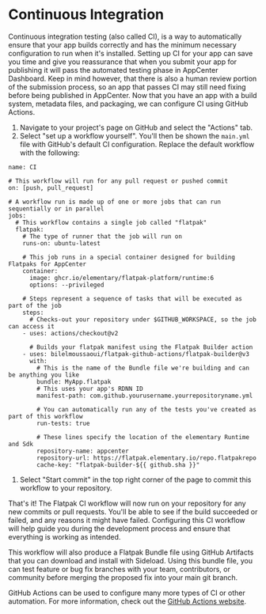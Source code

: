 # Continuous Integration

Continuous integration testing \(also called CI\), is a way to automatically ensure that your app builds correctly and has the minimum necessary configuration to run when it's installed. Setting up CI for your app can save you time and give you reassurance that when you submit your app for publishing it will pass the automated testing phase in AppCenter Dashboard. Keep in mind however, that there is also a human review portion of the submission process, so an app that passes CI may still need fixing before being published in AppCenter. Now that you have an app with a build system, metadata files, and packaging, we can configure CI using GitHub Actions.

1. Navigate to your project's page on GitHub and select the "Actions" tab.
2. Select "set up a workflow yourself". You'll then be shown the `main.yml` file with GitHub's default CI configuration. Replace the default workflow with the following:

```text
name: CI

# This workflow will run for any pull request or pushed commit
on: [push, pull_request]

# A workflow run is made up of one or more jobs that can run sequentially or in parallel
jobs:
  # This workflow contains a single job called "flatpak"
  flatpak:
    # The type of runner that the job will run on
    runs-on: ubuntu-latest

    # This job runs in a special container designed for building Flatpaks for AppCenter
    container:
      image: ghcr.io/elementary/flatpak-platform/runtime:6
      options: --privileged

    # Steps represent a sequence of tasks that will be executed as part of the job
    steps:
      # Checks-out your repository under $GITHUB_WORKSPACE, so the job can access it
    - uses: actions/checkout@v2

      # Builds your flatpak manifest using the Flatpak Builder action
    - uses: bilelmoussaoui/flatpak-github-actions/flatpak-builder@v3
      with:
        # This is the name of the Bundle file we're building and can be anything you like
        bundle: MyApp.flatpak
        # This uses your app's RDNN ID
        manifest-path: com.github.yourusername.yourrepositoryname.yml

        # You can automatically run any of the tests you've created as part of this workflow
        run-tests: true

        # These lines specify the location of the elementary Runtime and Sdk
        repository-name: appcenter
        repository-url: https://flatpak.elementary.io/repo.flatpakrepo
        cache-key: "flatpak-builder-${{ github.sha }}"
```

1. Select "Start commit" in the top right corner of the page to commit this workflow to your repository.

That's it! The Flatpak CI workflow will now run on your repository for any new commits or pull requests. You'll be able to see if the build succeeded or failed, and any reasons it might have failed. Configuring this CI workflow will help guide you during the development process and ensure that everything is working as intended.

This workflow will also produce a Flatpak Bundle file using GitHub Artifacts that you can download and install with Sideload. Using this bundle file, you can test feature or bug fix branches with your team, contributors, or community before merging the proposed fix into your main git branch.

GitHub Actions can be used to configure many more types of CI or other automation. For more information, check out the [GitHub Actions website](https://github.com/features/actions).

